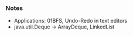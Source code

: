 ### Notes
- Applications: 01BFS, Undo-Redo in text editors
- java.util.Deque -> ArrayDeque, LinkedList